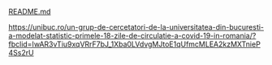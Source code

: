 [README.md](README.md)

https://unibuc.ro/un-grup-de-cercetatori-de-la-universitatea-din-bucuresti-a-modelat-statistic-primele-18-zile-de-circulatie-a-covid-19-in-romania/?fbclid=IwAR3vTiu9xqVRrF7bJ_1Xba0LVdvgMJtoE1qUfmcMLEA2kzMXTnieP4Ss2rU
